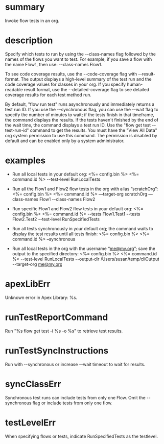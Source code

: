 # summary

Invoke flow tests in an org.

# description

Specify which tests to run by using the --class-names flag followed by the names of the flows you want to test. For example, if you save a flow with the name Flow1, then use: --class-names Flow1.

To see code coverage results, use the --code-coverage flag with --result-format. The output displays a high-level summary of the test run and the code coverage values for classes in your org. If you specify human-readable result format, use the --detailed-coverage flag to see detailed coverage results for each test method run.

By default, "flow run test" runs asynchronously and immediately returns a test run ID. If you use the -–synchronous flag, you can use the --wait flag to specify the number of minutes to wait; if the tests finish in that timeframe, the command displays the results. If the tests haven't finished by the end of the wait time, the command displays a test run ID. Use the "flow get test --test-run-id" command to get the results.
You must have the "View All Data" org system permission to use this command. The permission is disabled by default and can be enabled only by a system administrator.

# examples

- Run all local tests in your default org:
  <%= config.bin %> <%= command.id %> --test-level RunLocalTests

- Run all the Flow1 and Flow2 flow tests in the org with alias “scratchOrg”:
  <%= config.bin %> <%= command.id %> —target-org scratchOrg —class-names Flow1 --class-names Flow2

- Run specific Flow1 and Flow2 flow tests in your default org:
  <%= config.bin %> <%= command.id %> --tests Flow1.Test1 --tests Flow2.Test2 --test-level RunSpecifiedTests

- Run all tests synchronously in your default org; the command waits to display the test results until all tests finish:
  <%= config.bin %> <%= command.id %> –synchronous

- Run all local tests in the org with the username “me@my.org”; save the output to the specified directory:
  <%= config.bin %> <%= command.id %> --test-level RunLocalTests --output-dir /Users/susan/temp/cliOutput --target-org me@my.org

# apexLibErr

Unknown error in Apex Library: %s.

# runTestReportCommand

Run "%s flow get test -i %s -o %s" to retrieve test results.

# runTestSyncInstructions

Run with --synchronous or increase --wait timeout to wait for results.

# syncClassErr

Synchronous test runs can include tests from only one Flow. Omit the --synchronous flag or include tests from only one flow.

# testLevelErr

When specifying flows or tests, indicate RunSpecifiedTests as the testlevel.
